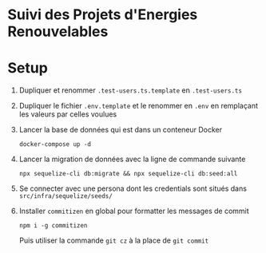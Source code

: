 # Suivi des Projets d'Energies Renouvelables

# Setup

1.  Dupliquer et renommer `.test-users.ts.template` en `.test-users.ts`
2.  Dupliquer le fichier `.env.template` et le renommer en `.env` en remplaçant les valeurs par celles voulues
3.  Lancer la base de données qui est dans un conteneur Docker

    ```
    docker-compose up -d
    ```

4.  Lancer la migration de données avec la ligne de commande suivante

    ```shell
    npx sequelize-cli db:migrate && npx sequelize-cli db:seed:all
    ```

5.  Se connecter avec une persona dont les credentials sont situés dans `src/infra/sequelize/seeds/`
6.  Installer `commitizen` en global pour formatter les messages de commit
    ```
    npm i -g commitizen
    ```
    Puis utiliser la commande `git cz` à la place de `git commit`

